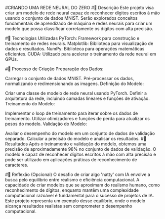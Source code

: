 #CRIANDO UMA REDE NEURAL DO ZERO
#📒 Descrição
Este projeto visa criar um modelo de rede neural capaz de reconhecer dígitos escritos à mão usando o conjunto de dados MNIST. Serão explorados conceitos fundamentais de aprendizado de máquina e redes neurais para criar um modelo que possa classificar corretamente os dígitos com alta precisão.

#🤖 Tecnologias Utilizadas
PyTorch: Framework para construção e treinamento de redes neurais.
Matplotlib: Biblioteca para visualização de dados e resultados.
NumPy: Biblioteca para operações matemáticas eficientes.
CUDA: Utilizado para acelerar o treinamento da rede neural em GPUs.

#🧐 Processo de Criação
Preparação dos Dados:

Carregar o conjunto de dados MNIST.
Pré-processar os dados, normalizando e redimensionando as imagens.
Definição do Modelo:

Criar uma classe de modelo de rede neural usando PyTorch.
Definir a arquitetura da rede, incluindo camadas lineares e funções de ativação.
Treinamento do Modelo:

Implementar o loop de treinamento para iterar sobre os dados de treinamento.
Utilizar otimizadores e funções de perda para atualizar os pesos do modelo.
Validação do Modelo:

Avaliar o desempenho do modelo em um conjunto de dados de validação separado.
Calcular a precisão do modelo e analisar os resultados.
#🚀 Resultados
Após o treinamento e validação do modelo, obtemos uma precisão de aproximadamente 98% no conjunto de dados de validação. O modelo é capaz de reconhecer dígitos escritos à mão com alta precisão e pode ser utilizado em aplicações práticas de reconhecimento de caracteres.

#💭 Reflexão (Opcional)
O desafio de criar algo 'natty' com IA envolve a busca pelo equilíbrio entre realismo e eficiência computacional. A capacidade de criar modelos que se aproximam do realismo humano, como reconhecimento de dígitos, enquanto mantêm uma complexidade computacional razoável é fundamental para o sucesso de projetos de IA. Este projeto representa um exemplo desse equilíbrio, onde o modelo alcança resultados realistas sem comprometer o desempenho computacional.
